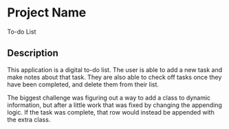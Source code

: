 # Project Name

To-do List

## Description

This application is a digital to-do list. The user is able to add a new task and make notes about that task. They are also able to check off tasks once they have been completed, and delete them from their list. 

The biggest challenge was figuring out a way to add a class to dynamic information, but after a little work that was fixed by changing the appending logic. If the task was complete, that row would instead be appended with the extra class.
